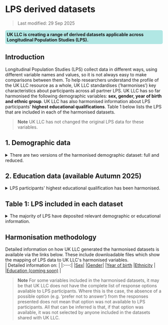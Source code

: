 # LPS derived datasets
>Last modified: 29 Sep 2025
<div style="background-color: rgba(0, 178, 169, 0.3); padding: 5px; border-radius: 5px;"><strong>UK LLC is creating a range of derived datasets applicable across Longitudinal Population Studies (LPS).</strong></div>  

## Introduction  
Longitudinal Population Studies (LPS) collect data in different ways, using different variable names and values, so it is not always easy to make comparisons between them. To help researchers understand the profile of the UK LLC resource as a whole, UK LLC standardises (‘harmonises’) key characteristics about participants across all partner LPS. UK LLC has so far harmonised the following demographic variables: **sex, gender, year of birth and ethnic group**. UK LLC has also harmonised information about LPS participants' **highest educational qualifications**. Table 1 below lists the LPS that are included in each of the harmonised datasets.
  
>**Note** UK LLC has not changed the original LPS data for these variables.  

## 1. Demographic data
<details><summary>There are two versions of the harmonised demographic dataset: full and reduced.</summary>   
<br>

[**The full dataset**](../Datasets/LPS_derived/demo_harmonised_full.md) retains every relevant response provided by participants, e.g. if a participant was asked to confirm their ethnic group on five separate occasions, then that individual will have five occurrences of ethnicity in the dataset.  
>Researchers are encouraged to use the **full dataset**:  
>* To investigate whether a participant’s self-reported demographic characteristics have changed over time  
>* To ensure that their research refers to participants' self-reported characteristics as recorded at a time point pertinent to the research question.  

[**The reduced dataset**](../Datasets/LPS_derived/demo_harmonised_reduced.md) retains only the most recent response provided by a participant for each variable.  

>Researchers are encouraged to use the **reduced dataset**:  
>* To have the most recent, valid, definition of a participant’s demographic characteristics 
>* To have comparable data on ethnicity and gender for the maximum number of participants
>* To be able to compare LPS data with data from NHS England using the [**NHSE demographics dataset**](../Linked_derived/nhse_patient_demo_mortality.md).  
</details>  

## 2. Education data (available Autumn 2025)
<details><summary>LPS participants' highest educational qualification has been harmonised.</summary>

Fifteen LPS contributing to UK LLC have deposited information educational qualifications of either their participants, their participants' parents, or both. Because of changes in qualifications awarded in the UK over time, and differences between the four nations, UK LLC has harmonised data about education into four categories for LPS participants and two categories for participants' parents. Harmonised education information is provided for each LPS at the most granular level available.  
<br>

</details>

## Table 1: LPS included in each dataset
<details><summary>The majority of LPS have deposited relevant demographic or educational information.</summary>  

| LPS | Sex | Gender | Year of birth | Ethnicity | Education:<br>participant | Education:<br> parent(s) |
|---|:---:|:---:|:---:|:---:|:---:|:---:|
| AIRWAVE<sup>*</sup> | n/a | n/a | n/a | n/a | n/a | n/a |
| ALSPAC | ✓ | ✗ | ✓ | ✓ | ✗ | ✓ |
| BCS70 | ✓ | ✗ | ✓ | ✓ | ✓ | ✓ |
| BIB | ✓ | ✗ | ✓ | ✓ | ✗ | ✓ |
| ELSA | ✓ | ✗ | ✓ | ✓ | ✓ | ✗ |
| EPICN | ✓ | ✗ | ✓ | ✓ | ✓ | ✗ |
| EXCEED | ✓ | ✓ | ✓ | ✓ | ✗ | ✗ |
| FENLAND | ✓ | ✗ | ✓ | ✓ | ✓ | ✗ |
| GENSCOT | ✓ | ✓ | ✓ | ✓ | ✗ | ✗ |
| GLAD | ✓ | ✓ | ✓ | ✓ | ✓ | ✗ |
| MCS | ✓ | ✗ | ✓ | ✓ | ✓ | ✗ | ✓ | ✗ |
| NCDS58 | ✓ | ✗ | ✓ | ✓ | ✓ | ✗ |
| NEXTSTEP | ✓ | ✗ | ✓ | ✓ | ✓ | ✗ |
| NICOLA | ✓ | ✗ | ✓ | ✗ |✓ | ✗ |
| NIHRBIO_COPING | ✓ | ✓ | ✓ | ✓ | ✗ | ✗ |
| NSHD46 | ✓ | ✗ | ✓ | ✗ | ✓ | ✗ |
| SABRE | ✓ | ✗ | ✓ | ✓ | ✓ | ✗ |
| TEDS | ✓ | ✓ | ✓ | ✓ | ✓ | ✓ |
| TRACKC19 | ✓ | ✗ | ✓ | ✓ | ✗ | ✗ |
| TWINSUK | ✓ | ✗ | ✗ | ✓ | ✗ | ✗ |
| UKHLS | ✓ | ✗ | ✓ | ✓ | ✓ | ✗ |
| UKREACH<sup>*</sup> | n/a | n/a | n/a | n/a | n/a | n/a |

<sup>*</sup> Data from  AIRWAVE and UKREACH are not yet available in the TRE. 
</details>  

## Harmonisation methodology
Detailed information on how UK LLC generated the harmonised datasets is available via the links below. These include downloadable files which show the mapping of LPS data to UK LLC's harmonised variables.  
| Detailed information on: |
|:---:|
|[Sex](../../README/sex_info.md)| 
|[Gender](../../README/gender_info.md)| 
|[Year of birth](../../README/yob_info.md) 
|[Ethnicity](../../README/ethnicity_info.md) |
|[Education (coming soon)](../../README/education_info.md) | 

  
>**Note** For some variables included in the harmonised datasets, it may be that UK LLC does not have the complete list of response options available to LPS participants. Where this is the case, the absence of a possible option (e.g. ‘prefer not to answer’) from the responses presented does not mean that option was not available to LPS participants. All that can be inferred is that, if that option was available, it was not selected by anyone included in the datasets shared with UK LLC.
